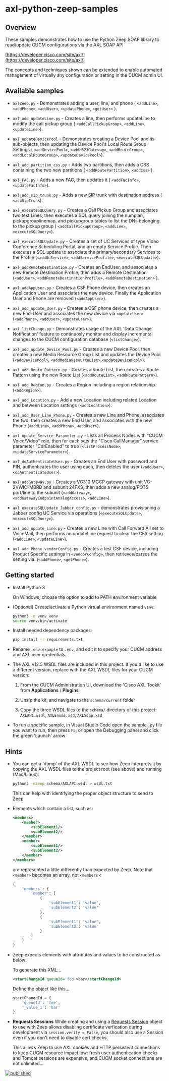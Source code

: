 # axl-python-zeep-samples

## Overview

These samples demonstrates how to use the Python Zeep SOAP library to read/update CUCM configurations via the AXL SOAP API

[https://developer.cisco.com/site/axl/](https://developer.cisco.com/site/axl/)

The concepts and techniques shown can be extended to enable automated management of virtually any configuration or setting in the CUCM admin UI.

## Available samples

* `axlZeep.py` - Demonstrates adding a user, line, and phone ( `<addLine>`, `<addPhone>`, `<addUser>`, `<updatePhone>`, `<getUser>` ).

* `axl_add_updateLine.py` - Creates a line, then performs updateLine to modify the call pickup group ( `<addCallPickupGroup>`, `<addLine>`, `<updateLine>`).

* `axl_updateDevicePool` - Demonstrates creating a Device Pool and its sub-objects, then updating the Device Pool's Local Route Group Settings ( `<addDevicePool>`, `<addH323Gateway>`, `<addRouteGroup>`, `<addLocalRouteGroup>`, `<updateDevicePool>`).

* `axl_add_partition_css.py` - Adds two partitions, then adds a CSS containing the two new partitions ( `<addRoutePartition>`, `<addCss>` ).

* `axl_FAC.py` - Adds a new FAC, then updates it ( `<addFacInfo>`, `<updateFacInfo>`).

* `axl_add_sip_trunk.py` - Adds a new SIP trunk with destination address ( `<addSipTrunk`).

* `axl_executeSQLQuery.py` - Creates a Call Pickup Group and associates two test Lines, then executes a SQL query joining the numplan, pickupgrouplinemap, and pickupgroup tables to list the DNs belonging to the pickup group ( `<addCallPickupGroup>`, `<addLine>`, `<executeSQLQuery>`).

* `axl_executeSQLUpdate.py` - Creates a set of UC Services of type Video Conference Scheduling Portal, and an empty Service Profile.   Then executes a SQL update to associate the primary/secondary Services to the Profile (`<addUcService>`, `<addServiceProfile>`, `<executeSQLUpdate>`).

* `axl_addRemoteDestination.py` - Creates an EndUser, and associates a new Remote Destination Profile, then adds a Remote Destination (`<addUser>`, `<addRemoteDestinationProfile>`, `<addRemoteDestination>` ).

* `axl_addAppUser.py` - Creates a CSF Phone device, then creates an Application User and associates the new device.  Finally the Application User and Phone are removed (`<addAppUser>`).

* `axl_add_update_User.py` - Creates a CSF phone device, then creates a new End-User and associates the new device via `<updateUser>` (`<addPhone>`, `<addUser>`, `<updateUser>`).

* `axl_listChange.py` - Demonstrates usage of the AXL 'Data Change Notification' feature to continuosly monitor and display incremental changes to the CUCM configuration database (`<listChange>`).

* `axl_add_update_Device_Pool.py` - Creates a new Device Pool, then creates a new Media Resource Group List and updates the Device Pool (`<addDevicePool>`, `<addMediaResourceList>`,`<updateDevicePool>`).

* `axl_add_Route_Pattern.py` - Creates a Route List, then creates a Route Pattern using the new Route List (`<addRouteList>`, `<addRoutePattern>`).

* `axl_add_Region.py` - Creates a Region including a region relationship  (`<addRegion>`).

* `axl_add_Location.py` - Add a new Location including related Location and between Location settings  (`<addLocation>`).

* `axl_add_User_Line_Phone.py` - Creates a new Line and Phone, associates the two; then creates a new End User, and associates with the new Phone (`<addLine>`, `<addPhone>`, `<addUser>`).

* `axl_update_Service_Parameter.py` - Lists all Process Nodes with "CUCM Voice/Video" role, then for each sets the "Cisco CallManager" service parameter "CdrEnabled" to true (`<listProcessNode>`, `<updateServiceParameter>`).

* `axl_doAuthenticateUser.py` - Creates an End User with password and PIN, authenticates the user using each, then deletes the user (`<addUser>`, `<doAuthenticateUser>`).

* `axl_addGateway.py` - Creates a VG310 MGCP gateway with unit VG-2VWIC-MBRD and subunit 24FXS, then adds a new analog/POTS port/line to the subunit (`<addGateway>`, `<addGatewayEndpointAnalogAccess>`, `<addLine>`).

* `axl_executeSQLUpdate_Jabber_config.py` - demonstrates provisioning a Jabber config UC Service via <executeSQLUpdate> operations (`<executeSQLUpdate>`, `<executeSQLQuery>`).

* `axl_add_update_Line.py` - Creates a new Line with Call Forward All set to VoiceMail, then performs an updateLine request to clear the CFA setting. (`<addLine>`, `<updateLine>`).

* `axl_add_Phone_vendorConfig.py` - Creates a test CSF device, including Product Specific settings in `<vendorConfig>`, then retrieves/parses the setting via. (`<addPhone>`, `<getPhone>`).

## Getting started

* Install Python 3

    On Windows, choose the option to add to PATH environment variable

* (Optional) Create/activate a Python virtual environment named `venv`:

    ```bash
    python3 -m venv venv
    source venv/bin/activate
    ```
* Install needed dependency packages:

    ```bash
    pip install -r requirements.txt
    ```

* Rename `.env.example` to `.env`, and edit it to specify your CUCM address and AXL user credentials.

* The AXL v12.5 WSDL files are included in this project.  If you'd like to use a different version, replace with the AXL WSDL files for your CUCM version:

    1. From the CUCM Administration UI, download the 'Cisco AXL Tookit' from **Applications** / **Plugins**

    1. Unzip the kit, and navigate to the `schema/current` folder

    1. Copy the three WSDL files to the `schema/` directory of this project: `AXLAPI.wsdl`, `AXLEnums.xsd`, `AXLSoap.xsd`

* To run a specific sample, in Visual Studio Code open the sample `.py` file you want to run, then press `F5`, or open the Debugging panel and click the green 'Launch' arrow

## Hints

* You can get a 'dump' of the AXL WSDL to see how Zeep interprets it by copying the AXL WSDL files to the project root (see above) and running (Mac/Linux):

    ```bash
    python3 -mzeep schema/AXLAPI.wsdl > wsdl.txt
    ```

    This can help with identifying the proper object structure to send to Zeep

* Elements which contain a list, such as:

    ```xml
    <members>
        <member>
            <subElement1/>
            <subElement2/>
        </member>
        <member>
            <subElement1/>
            <subElement2/>
        </member>
    </members>
    ```

    are represented a little differently than expected by Zeep.  Note that `<member>` becomes an array, not `<members>`:

    ```python
    {
        'members': {
            'member': [
                {
                    'subElement1': 'value',
                    'subElement2': 'value'
                },
                {
                    'subElement1': 'value',
                    'subElement2': 'value'
                }
            ]
        }
    }
    ```

* Zeep expects elements with attributes and values to be constructed as below:

    To generate this XML...

    ```xml
    <startChangeId queueId='foo'>bar</startChangeId>
    ```

    Define the object like this...

    ```python
    startChangeId = {
        'queueId': 'fee',
        '_value_1': 'bar'
    }
    ```
* **Requests Sessions** While creating and using a [Requests Session](https://2.python-requests.org/en/master/user/advanced/#id1) object to use with Zeep allows disabling certificate verfication during development via `session.verify = False`, you should also use a Session even if you don't need to disable cert checks. 

    This allows Zeep to use AXL cookies and HTTP persistent connections to keep CUCM resource impact low: fresh user authentication checks and Tomcat sessions are expensive, and CUCM socket connections are not unlimited...

[![published](https://static.production.devnetcloud.com/codeexchange/assets/images/devnet-published.svg)](https://developer.cisco.com/codeexchange/github/repo/CiscoDevNet/axl-python-zeep-sample)
